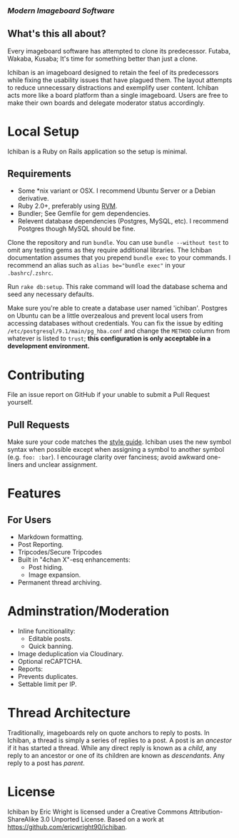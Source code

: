 ### *Modern Imageboard Software*

## What's this all about?
Every imageboard software has attempted to clone its predecessor. Futaba, Wakaba, Kusaba; It's time for something better than just a clone.

Ichiban is an imageboard designed to retain the feel of its predecessors while fixing the usability issues that have plagued them. The layout attempts to reduce unnecessary distractions and exemplify user content. Ichiban acts more like a board platform than a single imageboard. Users are free to make their own boards and delegate moderator status accordingly. 

# Local Setup
Ichiban is a Ruby on Rails application so the setup is minimal.
## Requirements
* Some *nix variant or OSX. I recommend Ubuntu Server or a Debian derivative.
* Ruby 2.0+, preferably using [RVM](https://rvm.io/).
* Bundler; See Gemfile for gem dependencies.
* Relevent database dependencies (Postgres, MySQL, etc). I recommend Postgres though MySQL should be fine.

Clone the repository and run `bundle`. You can use `bundle --without test` to omit any testing gems as they require additional libraries. The Ichiban documentation assumes that you prepend `bundle exec` to your commands. I recommend an alias such as `alias be="bundle exec"` in your `.bashrc`/`.zshrc`.

Run `rake db:setup`. This rake command will load the database schema and seed any necessary defaults.

Make sure you're able to create a database user named 'ichiban'. Postgres on Ubuntu can be a little overzealous and prevent local users from accessing databases without credentials. You can fix the issue by editing `/etc/postgresql/9.1/main/pg_hba.conf` and change the `METHOD` column from whatever is listed to `trust`; **this configuration is only acceptable in a development environment.**

# Contributing
File an issue report on GitHub if your unable to submit a Pull Request yourself.

## Pull Requests
Make sure your code matches the [style guide](https://github.com/bbatsov/ruby-style-guide).
Ichiban uses the new symbol syntax when possible except when assigning a symbol to another symbol (e.g. `foo: :bar`).
I encourage clarity over fanciness; avoid awkward one-liners and unclear assignment.

# Features

## For Users
* Markdown formatting.
* Post Reporting.
* Tripcodes/Secure Tripcodes
* Built in "4chan X"-esq enhancements:
  * Post hiding.
  * Image expansion.
* Permanent thread archiving.

# Adminstration/Moderation
* Inline funcitionality:
  * Editable posts.
  * Quick banning.
* Image deduplication via Cloudinary.
* Optional reCAPTCHA.
* Reports:
 * Prevents duplicates.
 * Settable limit per IP.

# Thread Architecture
Traditionally, imageboards rely on quote anchors to reply to posts. In Ichiban, a thread is simply a series of replies to a post. A post is an *ancestor* if it has started a thread. While any direct reply is known as a *child*, any reply to an ancestor or one of its children are known as *descendants*. Any reply to a post has *parent*.

# License
Ichiban by Eric Wright is licensed under a Creative Commons Attribution-ShareAlike 3.0 Unported License.
Based on a work at https://github.com/ericwright90/ichiban.
